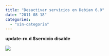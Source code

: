```yaml
---
title: "Desactivar servicios en Debian 6.0"
date: "2011-08-18"
categories: 
  - "sin-categoria"
---
```


**update-rc.d $servicio disable**

![](https://blogger.googleusercontent.com/tracker/3262098284547378612-4128019511598534720?l=tablondesastre.blogspot.com)
